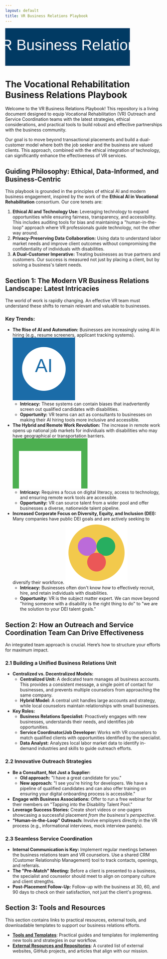 ```yaml
---
layout: default
title: VR Business Relations Playbook
---
```


![VR Business Relations](assets/images/hero.svg)

# The Vocational Rehabilitation Business Relations Playbook

Welcome to the VR Business Relations Playbook! This repository is a living document designed to equip Vocational Rehabilitation (VR) Outreach and Service Coordination teams with the latest strategies, ethical considerations, and practical tools to build robust and effective partnerships with the business community.

Our goal is to move beyond transactional placements and build a dual-customer model where both the job seeker and the business are valued clients. This approach, combined with the ethical integration of technology, can significantly enhance the effectiveness of VR services.

## Guiding Philosophy: Ethical, Data-Informed, and Business-Centric

This playbook is grounded in the principles of ethical AI and modern business engagement, inspired by the work of the **Ethical AI in Vocational Rehabilitation** consortium. Our core tenets are:

1.  **Ethical AI and Technology Use:** Leveraging technology to expand opportunities while ensuring fairness, transparency, and accessibility. This includes auditing tools for bias and maintaining a "human-in-the-loop" approach where VR professionals guide technology, not the other way around.
2.  **Privacy-Preserving Data Collaboration:** Using data to understand labor market needs and improve client outcomes without compromising the confidentiality of individuals with disabilities.
3.  **A Dual-Customer Imperative:** Treating businesses as true partners and customers. Our success is measured not just by placing a client, but by solving a business's talent needs.

## Section 1: The Modern VR Business Relations Landscape: Latest Intricacies

The world of work is rapidly changing. An effective VR team must understand these shifts to remain relevant and valuable to businesses.

### Key Trends:

* **The Rise of AI and Automation:** Businesses are increasingly using AI in hiring (e.g., resume screeners, applicant tracking systems).
![AI Automation](assets/images/ai.svg)
    * **Intricacy:** These systems can contain biases that inadvertently screen out qualified candidates with disabilities.
    * **Opportunity:** VR teams can act as consultants to businesses on making their AI hiring tools more inclusive and accessible.
* **The Hybrid and Remote Work Revolution:** The increase in remote work opens up national job markets for individuals with disabilities who may have geographical or transportation barriers.
![Remote Work](assets/images/remote_work.svg)
    * **Intricacy:** Requires a focus on digital literacy, access to technology, and ensuring remote work tools are accessible.
    * **Opportunity:** VR can source talent from a wider pool and offer businesses a diverse, nationwide talent pipeline.
* **Increased Corporate Focus on Diversity, Equity, and Inclusion (DEI):** Many companies have public DEI goals and are actively seeking to diversify their workforce.
![Inclusive Workforce](assets/images/dei.svg)
    * **Intricacy:** Businesses often don't know *how* to effectively recruit, hire, and retain individuals with disabilities.
    * **Opportunity:** VR is the subject matter expert. We can move beyond "hiring someone with a disability is the right thing to do" to "we are the solution to your DEI talent goals."

## Section 2: How an Outreach and Service Coordination Team Can Drive Effectiveness

An integrated team approach is crucial. Here’s how to structure your efforts for maximum impact.

### 2.1 Building a Unified Business Relations Unit

* **Centralized vs. Decentralized Models:**
    * **Centralized Unit:** A dedicated team manages all business accounts. This provides a consistent message, a single point of contact for businesses, and prevents multiple counselors from approaching the same company.
    * **Hybrid Model:** A central unit handles large accounts and strategy, while local counselors maintain relationships with small businesses.
* **Key Roles:**
    * **Business Relations Specialist:** Proactively engages with new businesses, understands their needs, and identifies job opportunities.
    * **Service Coordinator/Job Developer:** Works with VR counselors to match qualified clients with opportunities identified by the specialist.
    * **Data Analyst:** Analyzes local labor market data to identify in-demand industries and skills to guide outreach efforts.

### 2.2 Innovative Outreach Strategies

* **Be a Consultant, Not Just a Supplier:**
    * **Old approach:** "I have a great candidate for you."
    * **New approach:** "I see you're hiring for developers. We have a pipeline of qualified candidates and can also offer training on ensuring your digital onboarding process is accessible."
* **Engage with Business Associations:** Offer to run a free webinar for their members on "Tapping into the Disability Talent Pool."
* **Leverage Success Stories:** Create short videos or one-pagers showcasing a successful placement *from the business's perspective*.
* **"Human-in-the-Loop" Outreach:** Involve employers directly in the VR process (e.g., informational interviews, mock interview panels).

### 2.3 Seamless Service Coordination

* **Internal Communication is Key:** Implement regular meetings between the business relations team and VR counselors. Use a shared CRM (Customer Relationship Management) tool to track contacts, openings, and referrals.
* **The "Pre-Match" Meeting:** Before a client is presented to a business, the specialist and counselor should meet to align on company culture and client strengths.
* **Post-Placement Follow-Up:** Follow-up with the business at 30, 60, and 90 days to check on their satisfaction, not just the client's progress.

## Section 3: Tools and Resources

This section contains links to practical resources, external tools, and downloadable templates to support our business relations efforts.

* **[Tools and Templates](./Tools/Using-External-Tools.md)**: Practical guides and templates for implementing new tools and strategies in our workflow.
* **[External Resources and Repositories](./Resources/External-Resources.md)**: A curated list of external websites, GitHub projects, and articles that align with our mission.
